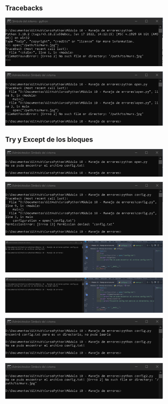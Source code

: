 ## Tracebacks

![](image/Módulo10Katas/1645046715929.png)

![img](image/Módulo10Katas/1645047843906.png)

## Try y Except de los bloques

![](image/Módulo10Katas/1645048195605.png)

![](image/Módulo10Katas/1645048581692.png)

![](image/Módulo10Katas/1645048764646.png)

![](image/Módulo10Katas/1645049031274.png)

![](image/Módulo10Katas/1645049111422.png)

![](image/Módulo10Katas/1645049344720.png)
